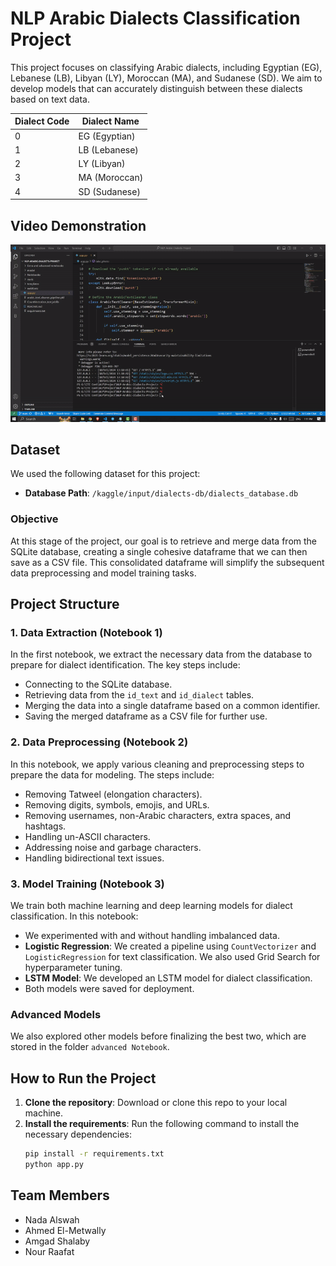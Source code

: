 # NLP Arabic Dialects Classification Project

This project focuses on classifying Arabic dialects, including Egyptian (EG), Lebanese (LB), Libyan (LY), Moroccan (MA), and Sudanese (SD). We aim to develop models that can accurately distinguish between these dialects based on text data.

| Dialect Code | Dialect Name |
|--------------|--------------|
| 0            | EG (Egyptian)|
| 1            | LB (Lebanese)|
| 2            | LY (Libyan)  |
| 3            | MA (Moroccan)|
| 4            | SD (Sudanese)|

## Video Demonstration

![Video Demonstration](https://github.com/Nadaalswah/NLP-Arabic-Dialects-Project/blob/main/Project%20GIF.gif)

## Dataset
We used the following dataset for this project:
- **Database Path**: `/kaggle/input/dialects-db/dialects_database.db`

### Objective
At this stage of the project, our goal is to retrieve and merge data from the SQLite database, creating a single cohesive dataframe that we can then save as a CSV file. This consolidated dataframe will simplify the subsequent data preprocessing and model training tasks.

## Project Structure

### 1. **Data Extraction (Notebook 1)**
In the first notebook, we extract the necessary data from the database to prepare for dialect identification. The key steps include:
- Connecting to the SQLite database.
- Retrieving data from the `id_text` and `id_dialect` tables.
- Merging the data into a single dataframe based on a common identifier.
- Saving the merged dataframe as a CSV file for further use.

### 2. **Data Preprocessing (Notebook 2)**
In this notebook, we apply various cleaning and preprocessing steps to prepare the data for modeling. The steps include:
- Removing Tatweel (elongation characters).
- Removing digits, symbols, emojis, and URLs.
- Removing usernames, non-Arabic characters, extra spaces, and hashtags.
- Handling un-ASCII characters.
- Addressing noise and garbage characters.
- Handling bidirectional text issues.

### 3. **Model Training (Notebook 3)**
We train both machine learning and deep learning models for dialect classification. In this notebook:
- We experimented with and without handling imbalanced data.
- **Logistic Regression**: We created a pipeline using `CountVectorizer` and `LogisticRegression` for text classification. We also used Grid Search for hyperparameter tuning.
- **LSTM Model**: We developed an LSTM model for dialect classification.
- Both models were saved for deployment.

### Advanced Models
We also explored other models before finalizing the best two, which are stored in the folder `advanced Notebook`.

## How to Run the Project

1. **Clone the repository**: Download or clone this repo to your local machine.
2. **Install the requirements**: Run the following command to install the necessary dependencies:
   ```bash
   pip install -r requirements.txt
   python app.py

## Team Members
- Nada Alswah
- Ahmed El-Metwally
- Amgad Shalaby
- Nour Raafat


